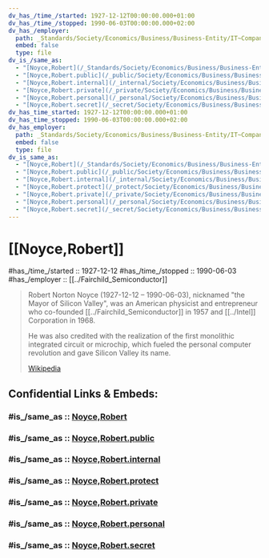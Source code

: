 ```yaml
---
dv_has_/time_/started: 1927-12-12T00:00:00.000+01:00
dv_has_/time_/stopped: 1990-06-03T00:00:00.000+02:00
dv_has_/employer:
  path: _Standards/Society/Economics/Business/Business-Entity/IT~Company/Semiconductor-Industry/Fairchild_Semiconductor.md
  embed: false
  type: file
dv_is_/same_as:
  - "[Noyce,Robert](/_Standards/Society/Economics/Business/Business-Entity/IT~Company/Semiconductor-Industry/Intel/Noyce,Robert.md)"
  - "[Noyce,Robert.public](/_public/Society/Economics/Business/Business-Entity/IT~Company/Semiconductor-Industry/Intel/Noyce,Robert.public.md)"
  - "[Noyce,Robert.internal](/_internal/Society/Economics/Business/Business-Entity/IT~Company/Semiconductor-Industry/Inte[Noyce,Robert](Noyce,Robert.md)onductor-Industry/Intel/Noyce,Robert.protect.md)"
  - "[Noyce,Robert.private](/_private/Society/Economics/Business/Business-Entity/IT~Company/Semiconductor-Industry/Intel/Noyce,Robert.private.md)"
  - "[Noyce,Robert.personal](/_personal/Society/Economics/Business/Business-Entity/IT~Company/Semiconductor-Industry/Intel/Noyce,Robert.personal.md)"
  - "[Noyce,Robert.secret](/_secret/Society/Economics/Business/Business-Entity/IT~Company/Semiconductor-Industry/Intel/Noyce,Robert.secret.md)"
dv_has_time_started: 1927-12-12T00:00:00.000+01:00
dv_has_time_stopped: 1990-06-03T00:00:00.000+02:00
dv_has_employer:
  path: _Standards/Society/Economics/Business/Business-Entity/IT~Company/Semiconductor-Industry/Fairchild_Semiconductor.md
  embed: false
  type: file
dv_is_same_as:
  - "[Noyce,Robert](/_Standards/Society/Economics/Business/Business-Entity/IT~Company/Semiconductor-Industry/Intel/Noyce,Robert.md)"
  - "[Noyce,Robert.public](/_public/Society/Economics/Business/Business-Entity/IT~Company/Semiconductor-Industry/Intel/Noyce,Robert.public.md)"
  - "[Noyce,Robert.internal](/_internal/Society/Economics/Business/Business-Entity/IT~Company/Semiconductor-Industry/Intel/Noyce,Robert.internal.md)"
  - "[Noyce,Robert.protect](/_protect/Society/Economics/Business/Business-Entity/IT~Company/Semiconductor-Industry/Intel/Noyce,Robert.protect.md)"
  - "[Noyce,Robert.private](/_private/Society/Economics/Business/Business-Entity/IT~Company/Semiconductor-Industry/Intel/Noyce,Robert.private.md)"
  - "[Noyce,Robert.personal](/_personal/Society/Economics/Business/Business-Entity/IT~Company/Semiconductor-Industry/Intel/Noyce,Robert.personal.md)"
  - "[Noyce,Robert.secret](/_secret/Society/Economics/Business/Business-Entity/IT~Company/Semiconductor-Industry/Intel/Noyce,Robert.secret.md)"
---
```


# [[Noyce,Robert]] 

#has_/time_/started :: 1927-12-12 
#has_/time_/stopped  :: 1990-06-03 
#has_/employer :: [[../Fairchild_Semiconductor]] 


> Robert Norton Noyce (1927-12-12 – 1990-06-03), 
> nicknamed "the Mayor of Silicon Valley", 
> was an American physicist and entrepreneur 
> who co-founded [[../Fairchild_Semiconductor]] in 1957 and [[../Intel]] Corporation in 1968. 
> 
> He was also credited with the realization of 
> the first monolithic integrated circuit or microchip, 
> which fueled the personal computer revolution and gave Silicon Valley its name.
>
> [Wikipedia](https://en.wikipedia.org/wiki/Robert%20Noyce)


## Confidential Links & Embeds: 

### #is_/same_as :: [Noyce,Robert](/_Standards/Society/Economics/Business/Business-Entity/IT~Company/Semiconductor-Industry/Intel/Noyce,Robert.md) 

### #is_/same_as :: [Noyce,Robert.public](/_public/Society/Economics/Business/Business-Entity/IT~Company/Semiconductor-Industry/Intel/Noyce,Robert.public.md) 

### #is_/same_as :: [Noyce,Robert.internal](/_internal/Society/Economics/Business/Business-Entity/IT~Company/Semiconductor-Industry/Intel/Noyce,Robert.internal.md) 

### #is_/same_as :: [Noyce,Robert.protect](/_protect/Society/Economics/Business/Business-Entity/IT~Company/Semiconductor-Industry/Intel/Noyce,Robert.protect.md) 

### #is_/same_as :: [Noyce,Robert.private](/_private/Society/Economics/Business/Business-Entity/IT~Company/Semiconductor-Industry/Intel/Noyce,Robert.private.md) 

### #is_/same_as :: [Noyce,Robert.personal](/_personal/Society/Economics/Business/Business-Entity/IT~Company/Semiconductor-Industry/Intel/Noyce,Robert.personal.md) 

### #is_/same_as :: [Noyce,Robert.secret](/_secret/Society/Economics/Business/Business-Entity/IT~Company/Semiconductor-Industry/Intel/Noyce,Robert.secret.md)

